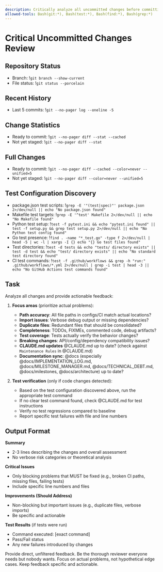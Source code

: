 ```yaml
---
description: Critically analyze all uncommitted changes before committing
allowed-tools: Bash(git:*), Bash(test:*), Bash(find:*), Bash(grep:*)
---
```


# Critical Uncommitted Changes Review

## Repository Status
- Branch: !`git branch --show-current`
- File status: !`git status --porcelain`

## Recent History
- Last 5 commits: !`git --no-pager log --oneline -5`

## Change Statistics  
- Ready to commit: !`git --no-pager diff --stat --cached`
- Not yet staged: !`git --no-pager diff --stat`

## Full Changes
- Ready to commit: !`git --no-pager diff --cached --color=never --unified=5`
- Not yet staged: !`git --no-pager diff --color=never --unified=5`

## Test Configuration Discovery
- package.json test scripts: !`grep -E '"(test|spec)"' package.json 2>/dev/null || echo "No package.json found"`
- Makefile test targets: !`grep -E '^test' Makefile 2>/dev/null || echo "No Makefile found"`
- Python test setup: !`test -f pytest.ini && echo "pytest.ini found" || test -f setup.py && grep test setup.py 2>/dev/null || echo "No Python test config found"`
- Go test presence: !`find . -name "*_test.go" -type f 2>/dev/null | head -5 | wc -l | xargs -I {} echo "{} Go test files found"`
- Test directories: !`test -d tests && echo "tests/ directory exists" || test -d test && echo "test/ directory exists" || echo "No standard test directory found"`
- CI test commands: !`test -f .github/workflows && grep -h "run:" .github/workflows/*.yml 2>/dev/null | grep -i test | head -3 || echo "No GitHub Actions test commands found"`

## Task
Analyze all changes and provide actionable feedback:

1. **Focus areas** (prioritize actual problems):
   - **Path accuracy**: All file paths in configs/CI match actual locations?
   - **Import issues**: Verbose debug output or missing dependencies?
   - **Duplicate files**: Redundant files that should be consolidated?
   - **Completeness**: TODOs, FIXMEs, commented code, debug artifacts?
   - **Test coverage**: Tests actually verify the behavior changes?
   - **Breaking changes**: API/config/dependency compatibility issues?
   - **CLAUDE.md updates** @CLAUDE.md up to date? (check against `Maintenance Rules` in @CLAUDE.md)
   - **Documentation sync**: @docs (especially @docs/IMPLEMENTATION_LOG.md, @docs/MILESTONE_MANAGER.md, @docs/TECHNICAL_DEBT.md, @docs/milestones, @docs/architecture) up to date?

2. **Test verification** (only if code changes detected):
   - Based on the test configuration discovered above, run the appropriate test command
   - If no clear test command found, check @CLAUDE.md for test instructions
   - Verify no test regressions compared to baseline
   - Report specific test failures with file and line numbers

## Output Format

**Summary**
- 2-3 lines describing the changes and overall assessment
- No verbose risk categories or theoretical analysis

**Critical Issues**
- Only blocking problems that MUST be fixed (e.g., broken CI paths, missing files, failing tests)
- Include specific line numbers and files

**Improvements (Should Address)**  
- Non-blocking but important issues (e.g., duplicate files, verbose imports)
- Be specific and actionable

**Test Results** (if tests were run)
- Command executed: [exact command]
- Pass/Fail status
- Any new failures introduced by changes

Provide direct, unfiltered feedback. Be the thorough reviewer everyone needs but nobody wants.
Focus on actual problems, not hypothetical edge cases. Keep feedback specific and actionable.

